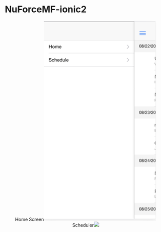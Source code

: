 # NuForceMF-ionic2
<p align="center">
  Home Screen<img src="Home Screen.png" width="350"/>
  Scheduler<img src="NuForceMF/scheduler.png" width="350"/>
</p>
